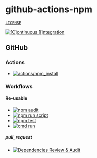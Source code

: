 # github-actions-npm

[`LICENSE`](./LICENSE.md)

[![[C]ontinuous [I]ntegration](https://github.com/percebus/github-actions-npm/actions/workflows/always.yml/badge.svg)](https://github.com/percebus/github-actions-npm/actions/workflows/always.yml)

## GitHub

### Actions

- [![actions/npm_install](https://github.com/percebus/github-actions-npm/actions/workflows/action_npm_install.yml/badge.svg)](https://github.com/percebus/github-actions-npm/actions/workflows/action_npm_install.yml)

### Workflows

#### Re-usable

- [![npm audit](https://github.com/percebus/github-actions-npm/actions/workflows/npm_audit.yml/badge.svg)](https://github.com/percebus/github-actions-npm/actions/workflows/npm_audit.yml)
- [![npm run script](https://github.com/percebus/github-actions-npm/actions/workflows/npm_run_script.yml/badge.svg)](https://github.com/percebus/github-actions-npm/actions/workflows/npm_run_script.yml)
- [![npm test](https://github.com/percebus/github-actions-npm/actions/workflows/npm_test.yml/badge.svg)](https://github.com/percebus/github-actions-npm/actions/workflows/npm_test.yml)
- [![cmd run](https://github.com/percebus/github-actions-npm/actions/workflows/cmd_run.yml/badge.svg)](https://github.com/percebus/github-actions-npm/actions/workflows/cmd_run.yml)

##### pull_request

- [![Dependencies Review & Audit](https://github.com/percebus/github-actions-npm/actions/workflows/dependency-review.yml/badge.svg?event=pull_request)](https://github.com/percebus/github-actions-npm/actions/workflows/dependency-review.yml)
